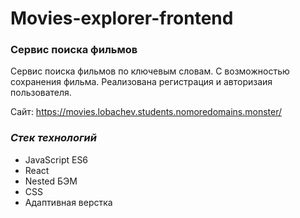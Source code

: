 # **Movies-explorer-frontend**

### Сервис поиска фильмов

Сервис поиска фильмов по ключевым словам. С возможностью сохранения фильма. Реализована регистрация и авторизаия пользователя.

Сайт: https://movies.lobachev.students.nomoredomains.monster/

### _Стек технологий_

- JavaScript ES6
- React
- Nested БЭМ
- CSS
- Адаптивная верстка

